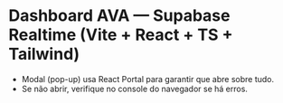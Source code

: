 # Dashboard AVA — Supabase Realtime (Vite + React + TS + Tailwind)
- Modal (pop-up) usa React Portal para garantir que abre sobre tudo.
- Se não abrir, verifique no console do navegador se há erros.
